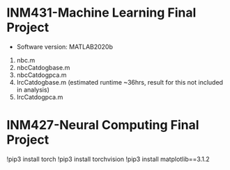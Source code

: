 # INM431-Machine Learning Final Project

- Software version: MATLAB2020b

1. nbc.m
2. nbcCatdogbase.m
3. nbcCatdogpca.m
4. lrcCatdogbase.m (estimated runtime ~36hrs, result for this not included in analysis)
5. lrcCatdogpca.m

# INM427-Neural Computing Final Project
!pip3 install torch
!pip3 install torchvision
!pip3 install matplotlib==3.1.2
